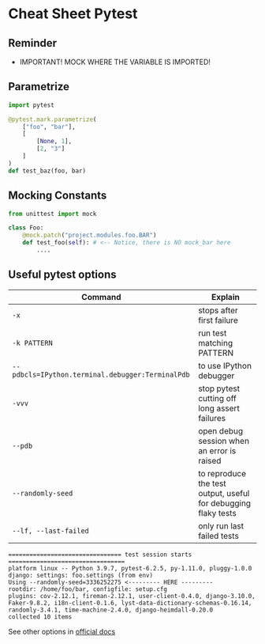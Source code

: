# Cheat Sheet Pytest

## Reminder

- IMPORTANT! MOCK WHERE THE VARIABLE IS IMPORTED!

## Parametrize

```python
import pytest

@pytest.mark.parametrize(
    ["foo", "bar"],
    [
        [None, 1],
        [2, "3"]
    ]
)
def test_baz(foo, bar)
```

## Mocking Constants

```python
from unittest import mock

class Foo:
    @mock.patch("project.modules.foo.BAR")
    def test_foo(self): # <-- Notice, there is NO mock_bar here
        ....
```

## Useful pytest options

| Command                                          | Explain                                                        |
| ------------------------------------------------ | -------------------------------------------------------------- |
| `-x`                                             | stops after first failure                                      |
| `-k PATTERN`                                     | run test matching PATTERN                                      |
| `--pdbcls=IPython.terminal.debugger:TerminalPdb` | to use IPython debugger                                        |
| `-vvv`                                           | stop pytest cutting off long assert failures                   |
| `--pdb`                                          | open debug session when an error is raised                     |
| `--randomly-seed`                                | to reproduce the test output, useful for debugging flaky tests |
| `--lf, --last-failed`                            | only run last failed tests                                     |

```
================================ test session starts =================================
platform linux -- Python 3.9.7, pytest-6.2.5, py-1.11.0, pluggy-1.0.0
django: settings: foo.settings (from env)
Using --randomly-seed=3336252275 <--------- HERE ---------
rootdir: /home/foo/bar, configfile: setup.cfg
plugins: cov-2.12.1, fireman-2.12.1, user-client-0.4.0, django-3.10.0, Faker-9.8.2, i18n-client-0.1.6, lyst-data-dictionary-schemas-0.16.14, randomly-3.4.1, time-machine-2.4.0, django-heimdall-0.20.0
collected 10 items
```

See other options in [official docs](https://docs.pytest.org/en/6.2.x/reference.html#command-line-flags)
